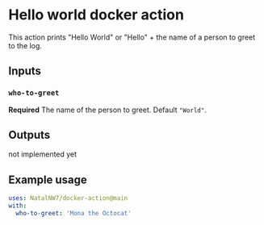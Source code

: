 # Hello world docker action

This action prints "Hello World" or "Hello" + the name of a person to greet to the log.

## Inputs

### `who-to-greet`

**Required** The name of the person to greet. Default `"World"`.

## Outputs

not implemented yet

## Example usage
```yml
uses: NatalNW7/docker-action@main
with:
  who-to-greet: 'Mona the Octocat'
```
